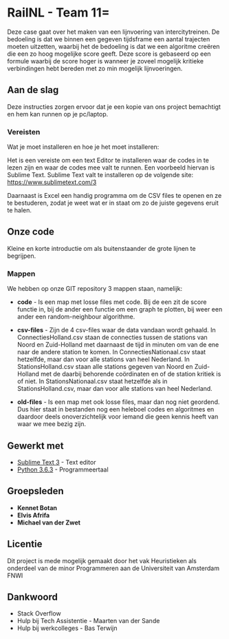 # RailNL - Team 11=

Deze case gaat over het maken van een lijnvoering van intercitytreinen. De bedoeling is dat we binnen een gegeven tijdsframe een aantal trajecten moeten uitzetten, waarbij het de bedoeling is dat we een algoritme creëren die een zo hoog mogelijke score geeft. Deze score is gebaseerd op een formule waarbij de score hoger is wanneer je zoveel mogelijk kritieke verbindingen hebt bereden met zo min mogelijk lijnvoeringen. 

## Aan de slag

Deze instructies zorgen ervoor dat je een kopie van ons project bemachtigt en hem kan runnen op je pc/laptop.

### Vereisten

Wat je moet installeren en hoe je het moet installeren:

Het is een vereiste om een text Editor te installeren waar de codes in te lezen zijn en waar de codes mee valt te runnen. Een voorbeeld hiervan is Sublime Text. Sublime Text valt te installeren op de volgende site: https://www.sublimetext.com/3

Daarnaast is Excel een handig programma om de CSV files te openen en ze te bestuderen, zodat je weet wat er in staat om zo de juiste gegevens eruit te halen.

## Onze code

Kleine en korte introductie om als buitenstaander de grote lijnen te begrijpen.

### Mappen

We hebben op onze GIT repository 3 mappen staan, namelijk: 
* **code** - Is een map met losse files met code. Bij de een zit de score functie in, bij de ander een functie om een graph te plotten, bij weer een ander een random-neighbour algorithme. 

* **csv-files** - Zijn de 4 csv-files waar de data vandaan wordt gehaald. In ConnectiesHolland.csv staan de connecties tussen de stations van Noord en Zuid-Holland met daarnaast de tijd in minuten om van de ene naar de andere station te komen. In ConnectiesNationaal.csv staat hetzelfde, maar dan voor alle stations van heel Nederland. In StationsHolland.csv staan alle stations gegeven van Noord en Zuid-Holland met de daarbij behorende coördinaten en of de station kritiek is of niet. In StationsNationaal.csv staat hetzelfde als in StationsHolland.csv, maar dan voor alle stations van heel Nederland.

* **old-files** - Is een map met ook losse files, maar dan nog niet geordend. Dus hier staat in bestanden nog een heleboel codes en algoritmes en daardoor deels onoverzichtelijk voor iemand die geen kennis heeft van waar we mee bezig zijn.

## Gewerkt met

* [Sublime Text 3](https://www.sublimetext.com/) - Text editor
* [Python 3.6.3](https://www.python.org/) - Programmeertaal

## Groepsleden

* **Kennet Botan**
* **Elvis Afrifa**
* **Michael van der Zwet**

## Licentie
Dit project is mede mogelijk gemaakt door het vak Heuristieken als onderdeel van de minor Programmeren aan de Universiteit van Amsterdam FNWI

## Dankwoord

* Stack Overflow
* Hulp bij Tech Assistentie - Maarten van der Sande
* Hulp bij werkcolleges - Bas Terwijn


